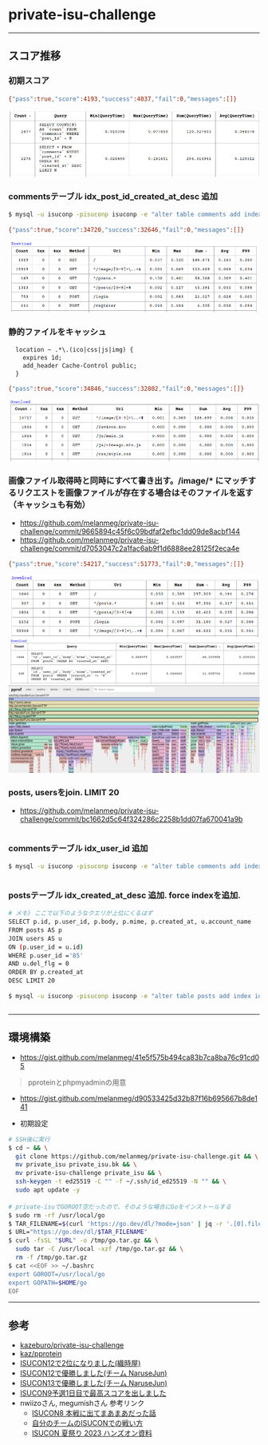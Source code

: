 # private-isu-challenge

---

## スコア推移

### 初期スコア
```bash
{"pass":true,"score":4193,"success":4037,"fail":0,"messages":[]}
```
![slowlog](./images/1.PNG)

### commentsテーブル idx_post_id_created_at_desc 追加
```bash
$ mysql -u isuconp -pisuconp isuconp -e "alter table comments add index idx_post_id_created_at_desc (post_id, created_at DESC);"
```
```bash
{"pass":true,"score":34720,"success":32646,"fail":0,"messages":[]}
```
![httplog](./images/2.PNG)

### 静的ファイルをキャッシュ
```config
  location ~ .*\.(ico|css|js|img) {
    expires 1d;
    add_header Cache-Control public;
  }
```
```bash
{"pass":true,"score":34846,"success":32802,"fail":0,"messages":[]}
```
![httplog](./images/3.PNG)

### 画像ファイル取得時と同時にすべて書き出す。/image/* にマッチするリクエストを画像ファイルが存在する場合はそのファイルを返す（キャッシュも有効）
- https://github.com/melanmeg/private-isu-challenge/commit/9665894c45f6c09bdfaf2efbc1dd09de8acbf144
- https://github.com/melanmeg/private-isu-challenge/commit/d7053047c2a1fac6ab9f1d6888ee28125f2eca4e
```bash
{"pass":true,"score":54217,"success":51773,"fail":0,"messages":[]}
```
![httplog](./images/4.PNG)
![httplog](./images/4_2.PNG)
![httplog](./images/4_3.PNG)

### posts, usersをjoin. LIMIT 20
- https://github.com/melanmeg/private-isu-challenge/commit/bc1662d5c64f324286c2258b1dd07fa670041a9b
```bash
```

### commentsテーブル idx_user_id 追加
```bash
$ mysql -u isuconp -pisuconp isuconp -e "alter table comments add index idx_user_id (user_id);"
```
```bash
```

### postsテーブル idx_created_at_desc 追加. force indexを追加.
```bash
# メモ) ここで以下のようなクエリが上位にくるはず
SELECT p.id, p.user_id, p.body, p.mime, p.created_at, u.account_name
FROM posts AS p
JOIN users AS u
ON (p.user_id = u.id)
WHERE p.user_id ='85'
AND u.del_flg = 0
ORDER BY p.created_at
DESC LIMIT 20
```
```bash
$ mysql -u isuconp -pisuconp isuconp -e "alter table posts add index idx_created_at_desc (created_at DESC);"
```
```bash
```

---

## 環境構築
- https://gist.github.com/melanmeg/41e5f575b494ca83b7ca8ba76c91cd05

> pproteinとphpmyadminの用意
- https://gist.github.com/melanmeg/d90533425d32b87f16b695667b8de141

- 初期設定
```bash
# SSH後に実行
$ cd ~ && \
  git clone https://github.com/melanmeg/private-isu-challenge.git && \
  mv private_isu private_isu.bk && \
  mv private-isu-challenge private_isu && \
  ssh-keygen -t ed25519 -C "" -f ~/.ssh/id_ed25519 -N "" && \
  sudo apt update -y

# private-isuでGOROOT空だったので、そのような場合にGoをインストールする
$ sudo rm -rf /usr/local/go
$ TAR_FILENAME=$(curl 'https://go.dev/dl/?mode=json' | jq -r '.[0].files[] | select(.os == "linux" and .arch == "amd64" and .kind == "archive") | .filename')
$ URL="https://go.dev/dl/$TAR_FILENAME"
$ curl -fsSL "$URL" -o /tmp/go.tar.gz && \
  sudo tar -C /usr/local -xzf /tmp/go.tar.gz && \
  rm -f /tmp/go.tar.gz
$ cat <<EOF >> ~/.bashrc
export GOROOT=/usr/local/go
export GOPATH=$HOME/go
EOF
```

---

## 参考
- [kazeburo/private-isu-challenge](https://github.com/kazeburo/private-isu-challenge)
- [kaz/pprotein](https://github.com/kaz/pprotein)
- [ISUCON12で2位になりました(織時屋)](https://trap.jp/post/1710/)
- [ISUCON12で優勝しました(チーム NaruseJun)](https://zenn.dev/tohutohu/articles/8c34d1187e1b21)
- [ISUCON13で優勝しました(チーム NaruseJun)](https://zenn.dev/tohutohu/articles/923bdf5dcd73af)
- [ISUCON9予選1日目で最高スコアを出しました](https://to-hutohu.com/2019/09/09/isucon9-qual/#%E5%BD%93%E6%97%A5)
- nwiizoさん, megumishさん 参考リンク
  - [ISUCON8 本戦に出てまあまあだった話](https://hikalium.hatenablog.jp/entry/2018/10/20/225806)
  - [自分のチームのISUCONでの戦い方](https://catatsuy.medium.com/%E8%87%AA%E5%88%86%E3%81%AE%E3%83%81%E3%83%BC%E3%83%A0%E3%81%AEisucon%E3%81%A7%E3%81%AE%E6%88%A6%E3%81%84%E6%96%B9-c8fe121316aa)
  - [ISUCON 夏祭り 2023 ハンズオン資料](https://speakerdeck.com/rosylilly/isucon-xia-ji-ri-2023-hanzuonzi-liao)
